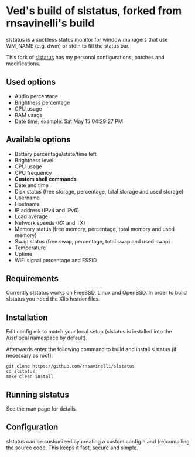 # Ved's build of slstatus, forked from rnsavinelli's build

slstatus is a suckless status monitor for window managers that use WM_NAME
(e.g. dwm) or stdin to fill the status bar.

This fork of [slstatus](https://tools.suckless.org/slstatus/) has my personal configurations, patches and modifications.

## Used options
- Audio percentage
- Brightness percentage
- CPU usage
- RAM usage
- Date time, example: Sat May 15 04:29:27 PM

## Available options

- Battery percentage/state/time left
- Brightness level
- CPU usage
- CPU frequency
- **Custom shell commands**
- Date and time
- Disk status (free storage, percentage, total storage and used storage)
- Username
- Hostname
- IP address (IPv4 and IPv6)
- Load average
- Network speeds (RX and TX)
- Memory status (free memory, percentage, total memory and used memory)
- Swap status (free swap, percentage, total swap and used swap)
- Temperature
- Uptime
- WiFi signal percentage and ESSID

## Requirements

Currently slstatus works on FreeBSD, Linux and OpenBSD.
In order to build slstatus you need the Xlib header files.

## Installation

Edit config.mk to match your local setup (slstatus is installed into the
/usr/local namespace by default).

Afterwards enter the following command to build and install slstatus (if
necessary as root):

```
git clone https://github.com/rnsavinelli/slstatus
cd slstatus
make clean install
```

## Running slstatus

See the man page for details.

## Configuration

slstatus can be customized by creating a custom config.h and (re)compiling the
source code. This keeps it fast, secure and simple.
